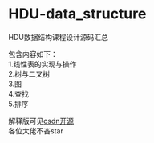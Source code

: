# HDU-data_structure
HDU数据结构课程设计源码汇总

包含内容如下：<br>
1.线性表的实现与操作<br>
2.树与二叉树<br>
3.图<br>
4.查找<br>
5.排序<br>

解释版可见[csdn开源](https://blog.csdn.net/2302_78965451?spm=1000.2115.3001.5343)<br>
各位大佬不吝star
